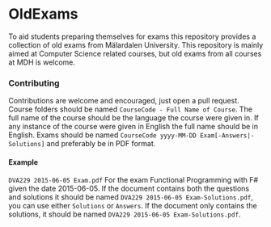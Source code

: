 # OldExams
To aid students preparing themselves for exams this repository provides a collection of old exams from Mälardalen University. This repository is mainly aimed at Computer Science related courses, but old exams from all courses at MDH is welcome.

### Contributing
Contributions are welcome and encouraged, just open a pull request.
Course folders should be named `CourseCode - Full Name of Course`. The full name of the course should be the language the course were given in. If any instance of the course were given in English the full name should be in English.
Exams should be named `CourseCode yyyy-MM-DD Exam[-Answers|-Solutions]` and preferably be in PDF format.

#### Example
`DVA229 2015-06-05 Exam.pdf` For the exam Functional Programming with F# given the date 2015-06-05. If the document contains both the questions and solutions it should be named `DVA229 2015-06-05 Exam-Solutions.pdf`, you can use either `Solutions` or `Answers`. If the document only contains the solutions, it should be named `DVA229 2015-06-05 Exam-Solutions.pdf`.
